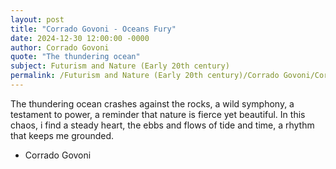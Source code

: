 ```yaml
---
layout: post
title: "Corrado Govoni - Oceans Fury"
date: 2024-12-30 12:00:00 -0000
author: Corrado Govoni
quote: "The thundering ocean"
subject: Futurism and Nature (Early 20th century)
permalink: /Futurism and Nature (Early 20th century)/Corrado Govoni/Corrado Govoni - Oceans Fury
---
```


The thundering ocean
crashes against the rocks,
a wild symphony,
a testament to power,
a reminder that nature
is fierce yet beautiful.
In this chaos,
i find a steady heart,
the ebbs and flows
of tide and time,
a rhythm that keeps me grounded.

- Corrado Govoni

